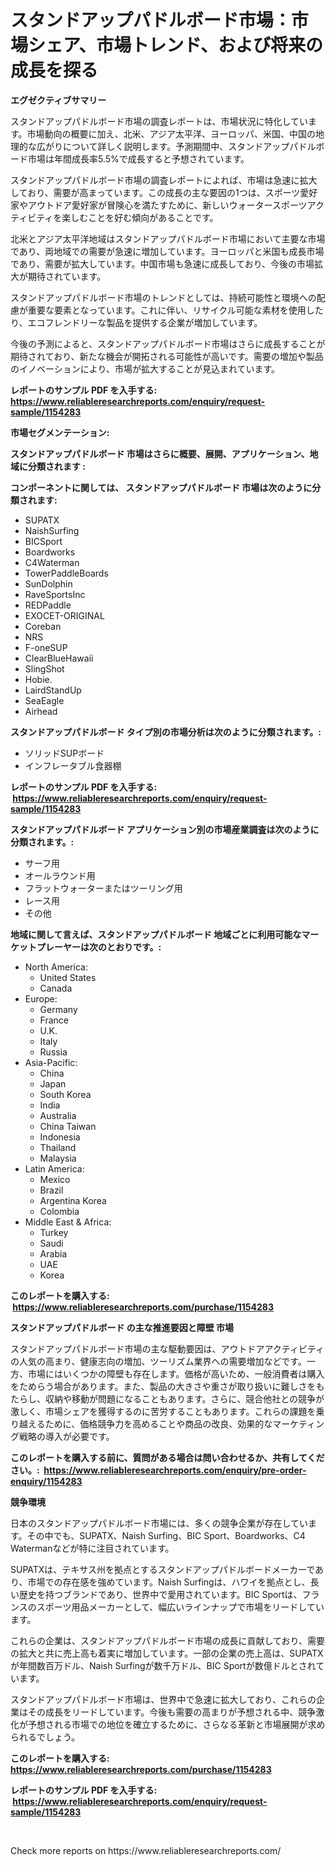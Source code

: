 <p><h1>スタンドアップパドルボード市場：市場シェア、市場トレンド、および将来の成長を探る</h1></p><p><strong>エグゼクティブサマリー</strong></p>
<p><p>スタンドアップパドルボード市場の調査レポートは、市場状況に特化しています。市場動向の概要に加え、北米、アジア太平洋、ヨーロッパ、米国、中国の地理的な広がりについて詳しく説明します。予測期間中、スタンドアップパドルボード市場は年間成長率5.5%で成長すると予想されています。</p><p>スタンドアップパドルボード市場の調査レポートによれば、市場は急速に拡大しており、需要が高まっています。この成長の主な要因の1つは、スポーツ愛好家やアウトドア愛好家が冒険心を満たすために、新しいウォータースポーツアクティビティを楽しむことを好む傾向があることです。</p><p>北米とアジア太平洋地域はスタンドアップパドルボード市場において主要な市場であり、両地域での需要が急速に増加しています。ヨーロッパと米国も成長市場であり、需要が拡大しています。中国市場も急速に成長しており、今後の市場拡大が期待されています。</p><p>スタンドアップパドルボード市場のトレンドとしては、持続可能性と環境への配慮が重要な要素となっています。これに伴い、リサイクル可能な素材を使用したり、エコフレンドリーな製品を提供する企業が増加しています。</p><p>今後の予測によると、スタンドアップパドルボード市場はさらに成長することが期待されており、新たな機会が開拓される可能性が高いです。需要の増加や製品のイノベーションにより、市場が拡大することが見込まれています。</p></p>
<p><strong>レポートのサンプル PDF を入手する: <a href="https://www.reliableresearchreports.com/enquiry/request-sample/1154283">https://www.reliableresearchreports.com/enquiry/request-sample/1154283</a></strong></p>
<p><strong>市場セグメンテーション:</strong></p>
<p><strong> スタンドアップパドルボード 市場はさらに概要、展開、アプリケーション、地域に分類されます :</strong></p>
<p><strong>コンポーネントに関しては、 スタンドアップパドルボード 市場は次のように分類されます: &nbsp;</strong></p>
<p><ul><li>SUPATX</li><li>NaishSurfing</li><li>BICSport</li><li>Boardworks</li><li>C4Waterman</li><li>TowerPaddleBoards</li><li>SunDolphin</li><li>RaveSportsInc</li><li>REDPaddle</li><li>EXOCET-ORIGINAL</li><li>Coreban</li><li>NRS</li><li>F-oneSUP</li><li>ClearBlueHawaii</li><li>SlingShot</li><li>Hobie.</li><li>LairdStandUp</li><li>SeaEagle</li><li>Airhead</li></ul></p>
<p><strong> スタンドアップパドルボード タイプ別の市場分析は次のように分類されます。:</strong></p>
<p><ul><li>ソリッドSUPボード</li><li>インフレータブル食器棚</li></ul></p>
<p><strong>レポートのサンプル PDF を入手する: &nbsp;<a href="https://www.reliableresearchreports.com/enquiry/request-sample/1154283">https://www.reliableresearchreports.com/enquiry/request-sample/1154283</a></strong></p>
<p><strong> スタンドアップパドルボード アプリケーション別の市場産業調査は次のように分類されます。:</strong></p>
<p><ul><li>サーフ用</li><li>オールラウンド用</li><li>フラットウォーターまたはツーリング用</li><li>レース用</li><li>その他</li></ul></p>
<p><strong>地域に関して言えば、スタンドアップパドルボード 地域ごとに利用可能なマーケットプレーヤーは次のとおりです。:</strong></p>
<p><ul>
    <li>
        North America:
        <ul>
            <li>United States</li>
            <li>Canada</li>
        </ul>
    </li>
    <li>
        Europe:
        <ul>
            <li>Germany</li>
            <li>France</li>
            <li>U.K.</li>
            <li>Italy</li>
            <li>Russia</li>
        </ul>
    </li>
    <li>
        Asia-Pacific:
        <ul>
            <li>China</li>
            <li>Japan</li>
            <li>South Korea</li>
            <li>India</li>
            <li>Australia</li>
            <li>China Taiwan</li>
            <li>Indonesia</li>
            <li>Thailand</li>
            <li>Malaysia</li>
        </ul>
    </li>
    <li>
        Latin America:
        <ul>
            <li>Mexico</li>
            <li>Brazil</li>
            <li>Argentina Korea</li>
            <li>Colombia</li>
        </ul>
    </li>
    <li>
        Middle East & Africa:
        <ul>
            <li>Turkey</li>
            <li>Saudi</li>
            <li>Arabia</li>
            <li>UAE</li>
            <li>Korea</li>
        </ul>
    </li>
    </ul></p>
<p><strong>このレポートを購入する: &nbsp;<a href="https://www.reliableresearchreports.com/purchase/1154283">https://www.reliableresearchreports.com/purchase/1154283</a></strong></p>
<p><strong>スタンドアップパドルボード の主な推進要因と障壁 市場</strong></p>
<p><p>スタンドアップパドルボード市場の主な駆動要因は、アウトドアアクティビティの人気の高まり、健康志向の増加、ツーリズム業界への需要増加などです。一方、市場にはいくつかの障壁も存在します。価格が高いため、一般消費者は購入をためらう場合があります。また、製品の大きさや重さが取り扱いに難しさをもたらし、収納や移動が問題になることもあります。さらに、競合他社との競争が激しく、市場シェアを獲得するのに苦労することもあります。これらの課題を乗り越えるために、価格競争力を高めることや商品の改良、効果的なマーケティング戦略の導入が必要です。</p></p>
<p><strong>このレポートを購入する前に、質問がある場合は問い合わせるか、共有してください。:&nbsp; <a href="https://www.reliableresearchreports.com/enquiry/pre-order-enquiry/1154283">https://www.reliableresearchreports.com/enquiry/pre-order-enquiry/1154283</a></strong></p>
<p><strong>競争環境</strong></p>
<p><p>日本のスタンドアップパドルボード市場には、多くの競争企業が存在しています。その中でも、SUPATX、Naish Surfing、BIC Sport、Boardworks、C4 Watermanなどが特に注目されています。</p><p>SUPATXは、テキサス州を拠点とするスタンドアップパドルボードメーカーであり、市場での存在感を強めています。Naish Surfingは、ハワイを拠点とし、長い歴史を持つブランドであり、世界中で愛用されています。BIC Sportは、フランスのスポーツ用品メーカーとして、幅広いラインナップで市場をリードしています。</p><p>これらの企業は、スタンドアップパドルボード市場の成長に貢献しており、需要の拡大と共に売上高も着実に増加しています。一部の企業の売上高は、SUPATXが年間数百万ドル、Naish Surfingが数千万ドル、BIC Sportが数億ドルとされています。</p><p>スタンドアップパドルボード市場は、世界中で急速に拡大しており、これらの企業はその成長をリードしています。今後も需要の高まりが予想される中、競争激化が予想される市場での地位を確立するために、さらなる革新と市場展開が求められるでしょう。</p></p>
<p><strong>このレポートを購入する: &nbsp; <a href="https://www.reliableresearchreports.com/purchase/1154283">https://www.reliableresearchreports.com/purchase/1154283</a></strong></p>
<p><strong>レポートのサンプル PDF を入手する: &nbsp;<a href="https://www.reliableresearchreports.com/enquiry/request-sample/1154283">https://www.reliableresearchreports.com/enquiry/request-sample/1154283</a></strong><strong></strong></p>
<p>&nbsp;</p>
<p>Check more reports on https://www.reliableresearchreports.com/</p>